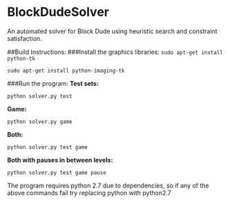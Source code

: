 # BlockDudeSolver
An automated solver for Block Dude using heuristic search and constraint satisfaction.

##Build Instructions:
###Install the graphics libraries:
`sudo apt-get install python-tk`

`sudo apt-get install python-imaging-tk`

###Run the program:
  <b>Test sets:</b>
  
    python solver.py test
    
  <b>Game:</b>
  
    python solver.py game
    
  <b>Both:</b>
  
    python solver.py test game
    
  <b>Both with pauses in between levels:</b>
  
    python solver.py test game pause

The program requires python 2.7 due to dependencies, so if any of the above commands fail try replacing python with python2.7
